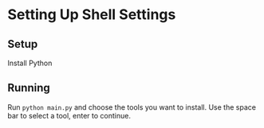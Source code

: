 # Setting Up Shell Settings

## Setup

Install Python

## Running

Run `python main.py` and choose the tools you want to install. Use the space bar to select a tool, enter to continue.